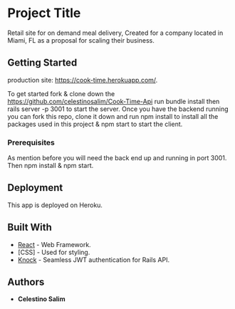 # Project Title

Retail site for on demand meal delivery, Created for a company located in Miami, FL as a proposal for scaling their business.

## Getting Started

production site: https://cook-time.herokuapp.com/.

To get started fork & clone down the https://github.com/celestinosalim/Cook-Time-Api run bundle install then rails server -p 3001 to start the server.
Once you have the backend running you can fork this repo, clone it down and run npm install to install all the packages used in this project & npm start to start the client.

### Prerequisites

As mention before you will need the back end up and running in port 3001.
Then npm install & npm start.

## Deployment

This app is deployed on Heroku.

## Built With

- [React](https://reactjs.org) - Web Framework.
- [CSS] - Used for styling.
- [Knock](https://github.com/nsarno/knock) - Seamless JWT authentication for Rails API.

## Authors

- **Celestino Salim**
